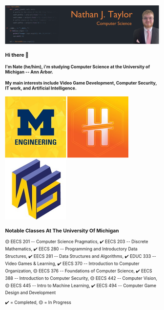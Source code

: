 ![](LinkedinBanner.png)
 
 ### Hi there 👋
#### I'm **Nate** (he/him), i'm studying Computer Science at the University of Michigan -- Ann Arbor.
#### My main interests include Video Game Development, Computer Security, IT work, and Artificial Intelligence.

[![](UMEngin.jpg)](https://bit.ly/3tW5EJd) [![](MichHackers.jpg)](https://www.michhackers.com/) [![](WolverineSoftLogo.jpg)](https://www.wolverinesoft.org/)

### Notable Classes At The University Of Michigan
🟡 EECS 201 -- Computer Science Pragmatics, ✔️ EECS 203 -- Discrete Mathematics, ✔️ EECS 280 -- Programming and Introductory Data Structures, ✔️ EECS 281 -- Data Structures and Algorithms, ✔️ EDUC 333 -- Video Games & Learning, ✔️ EECS 370 -- Introduction to Computer Organization, 🟡 EECS 376 -- Foundations of Computer Science, ✔️ EECS 388 -- Introduction to Computer Security, 🟡 EECS 442 -- Computer Vision, 🟡 EECS 445 -- Intro to Machine Learning, ✔️ EECS 494 -- Computer Game Design and Development

✔️ = Completed, 🟡 = In Progress
